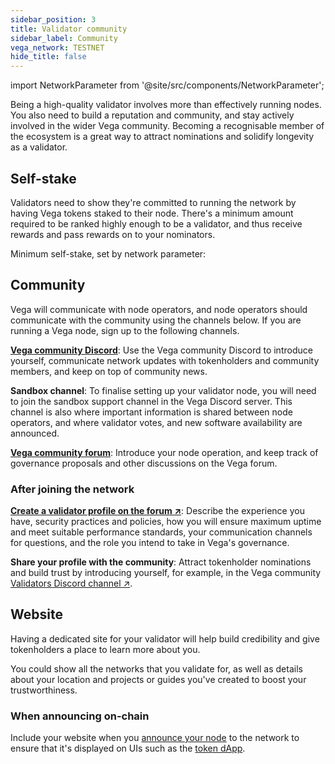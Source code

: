 ```yaml
---
sidebar_position: 3
title: Validator community
sidebar_label: Community
vega_network: TESTNET
hide_title: false
---
```

import NetworkParameter from '@site/src/components/NetworkParameter';

Being a high-quality validator involves more than effectively running nodes. You also need to build a reputation and community, and stay actively involved in the wider Vega community. Becoming a recognisable member of the ecosystem is a great way to attract nominations and solidify longevity as a validator.

## Self-stake
Validators need to show they're committed to running the network by having Vega tokens staked to their node. There's a minimum amount required to be ranked highly enough to be a validator, and thus receive rewards and pass rewards on to your nominators.

Minimum self-stake, set by network parameter: <NetworkParameter frontMatter={frontMatter} param="reward.staking.delegation.minimumValidatorStake" hideName={false} formatter="governanceToken" suffix="tokens" />

## Community
Vega will communicate with node operators, and node operators should communicate with the community using the channels below. If you are running a Vega node, sign up to the following channels.

<!-- confirm for mainnet: **Validators Discord**: To finalise setting up your validator node, you will need to join the Vega validators Discord channel. This channel is also where important information is shared between node operators, and where validator votes, and new software availability are announced. -->

**[Vega community Discord](https://vega.xyz/discord)**: Use the Vega community Discord to introduce yourself, communicate network updates with tokenholders and community members, and keep on top of community news.

**Sandbox channel**: To finalise setting up your validator node, you will need to join the sandbox support channel in the Vega Discord server. This channel is also where important information is shared between node operators, and where validator votes, and new software availability are announced.

**[Vega community forum](https://community.vega.xyz)**: Introduce your node operation, and keep track of governance proposals and other discussions on the Vega forum.

### After joining the network

**[Create a validator profile on the forum ↗](https://community.vega.xyz/c/mainnet-validator-candidates/23)**: Describe the experience you have, security practices and policies, how you will ensure maximum uptime and meet suitable performance standards, your communication channels for questions, and the role you intend to take in Vega's governance.

**Share your profile with the community**: Attract tokenholder nominations and build trust by introducing yourself, for example, in the Vega community [Validators Discord channel ↗](https://discord.com/channels/720571334798737489/869236034116943903).

## Website
Having a dedicated site for your validator will help build credibility and give tokenholders a place to learn more about you. 

You could show all the networks that you validate for, as well as details about your location and projects or guides you've created to boost your trustworthiness.

### When announcing on-chain
Include your website when you [announce your node](./../get-started/setup-validator#announce-node-on-chain) to the network to ensure that it's displayed on UIs such as the [token dApp](https://token.vega.xyz).